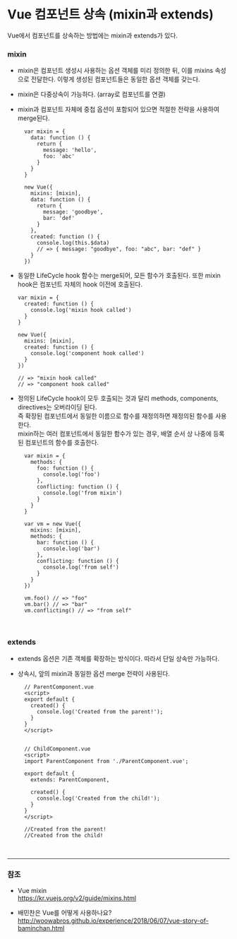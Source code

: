 # Vue 컴포넌트 상속 (mixin과 extends)

Vue에서 컴포넌트를 상속하는 방법에는 mixin과 extends가 있다.
<br>

### mixin

* mixin은 컴포넌트 생성시 사용하는 옵션 객체를 미리 정의한 뒤, 이를 mixins 속성으로 전달한다. 이렇게 생성된 컴포넌트들은 동일한 옵션 객체를 갖는다.

* mixin은 다중상속이 가능하다. (array로 컴포넌트를 연결)

* mixin과 컴포넌트 자체에 중첩 옵션이 포함되어 있으면 적절한 전략을 사용하여 merge된다.

        var mixin = {
          data: function () {
            return {
              message: 'hello',
              foo: 'abc'
            }
          }
        }
        
        new Vue({
          mixins: [mixin],
          data: function () {
            return {
              message: 'goodbye',
              bar: 'def'
            }
          },
          created: function () {
            console.log(this.$data)
            // => { message: "goodbye", foo: "abc", bar: "def" }
          }
        })
  
* 동일한 LifeCycle hook 함수는 merge되어, 모든 함수가 호출된다. 또한 mixin hook은 컴포넌트 자체의 hook 이전에 호출된다. 
  
      var mixin = {
        created: function () {
          console.log('mixin hook called')
        }
      }
      
      new Vue({
        mixins: [mixin],
        created: function () {
          console.log('component hook called')
        }
      })
      
      // => "mixin hook called"
      // => "component hook called"
      
* 정의된 LifeCycle hook이 모두 호출되는 것과 달리 methods, components, directives는 오버라이딩 된다.<br>
  즉 확장된 컴포넌트에서 동일한 이름으로 함수를 재정의하면 재정의된 함수를 사용한다.<br>
  mixin하는 여러 컴포넌트에서 동일한 함수가 있는 경우, 배열 순서 상 나중에 등록된 컴포넌트의 함수를 호출한다.
  
        var mixin = {
          methods: {
            foo: function () {
              console.log('foo')
            },
            conflicting: function () {
              console.log('from mixin')
            }
          }
        }
        
        var vm = new Vue({
          mixins: [mixin],
          methods: {
            bar: function () {
              console.log('bar')
            },
            conflicting: function () {
              console.log('from self')
            }
          }
        })
        
        vm.foo() // => "foo"
        vm.bar() // => "bar"
        vm.conflicting() // => "from self"
<br>

### extends

* extends 옵션은 기존 객체를 확장하는 방식이다. 따라서 단일 상속만 가능하다.

* 상속시, 앞의 mixin과 동일한 옵션 merge 전략이 사용된다.

        // ParentComponent.vue
        <script>
        export default {
          created() {
            console.log('Created from the parent!');
          }
        }
        </script>
    
    
        // ChildComponent.vue
        <script>
        import ParentComponent from './ParentComponent.vue';
        
        export default {
          extends: ParentComponent,
        
          created() {
            console.log('Created from the child!');
          }
        }
        </script>
        
        //Created from the parent!
        //Created from the child!
<br>
  
***
 
### 참조
 
* Vue mixin<br>
  <https://kr.vuejs.org/v2/guide/mixins.html>
  
* 배민찬은 Vue를 어떻게 사용하나요?<br>
  <http://woowabros.github.io/experience/2018/06/07/vue-story-of-baminchan.html>

    